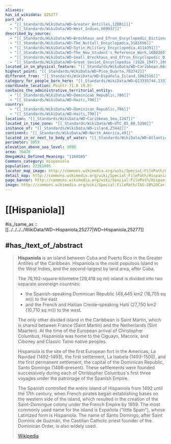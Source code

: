 ```yaml
---
aliases:
has_id_wikidata: Q25277
part_of:
  - "[[_Standards/WikiData/WD~Greater_Antilles,128011]]"
  - "[[_Standards/WikiData/WD~West_Indies,669037]]"
described_by_source:
  - "[[_Standards/WikiData/WD~Brockhaus_and_Efron_Encyclopedic_Dictionary,602358]]"
  - "[[_Standards/WikiData/WD~The_Nuttall_Encyclopædia,3181656]]"
  - "[[_Standards/WikiData/WD~Sytin_Military_Encyclopedia,4114391]]"
  - "[[_Standards/WikiData/WD~The_New_Student's_Reference_Work,16082057]]"
  - "[[_Standards/WikiData/WD~Small_Brockhaus_and_Efron_Encyclopedic_Dictionary,19180675]]"
  - "[[_Standards/WikiData/WD~Great_Soviet_Encyclopedia_(1926_1947),20078554]]"
located_in_on_physical_feature: "[[_Standards/WikiData/WD~Caribbean,664609]]"
highest_point: "[[_Standards/WikiData/WD~Pico_Duarte,783742]]"
different_from: "[[_Standards/WikiData/WD~Española_Island,1062516]]"
category_for_people_born_here: "[[_Standards/WikiData/WD~Q13335744,13335744]]"
coordinate_location: Point(-71.0 19.0)
contains_the_administrative_territorial_entity:
  - "[[_Standards/WikiData/WD~Dominican_Republic,786]]"
  - "[[_Standards/WikiData/WD~Haiti,790]]"
country:
  - "[[_Standards/WikiData/WD~Dominican_Republic,786]]"
  - "[[_Standards/WikiData/WD~Haiti,790]]"
location: "[[_Standards/WikiData/WD~Caribbean_Sea,1247]]"
located_in_time_zone: "[[_Standards/WikiData/WD~UTC_05_00,5390]]"
instance_of: "[[_Standards/WikiData/WD~island,23442]]"
continent: "[[_Standards/WikiData/WD~North_America,49]]"
located_in_or_next_to_body_of_water: "[[_Standards/WikiData/WD~Atlantic_Ocean,97]]"
perimeter: 3059
elevation_above_sea_level: 3098
area: 76420
OmegaWiki_Defined_Meaning: "1160505"
Commons_category: Hispaniola
population: 22261005
locator_map_image: http://commons.wikimedia.org/wiki/Special:FilePath/Caribbean%20-%20Hispaniola.PNG
detail_map: http://commons.wikimedia.org/wiki/Special:FilePath/Hispaniola.png
page_banner: http://commons.wikimedia.org/wiki/Special:FilePath/Hispaniola%20banner%20Satellite%20view.jpg
image: http://commons.wikimedia.org/wiki/Special:FilePath/ISS-20%20Caribbean%20island%20of%20Hispaniola%20from%20the%20ISS.jpg
---
```


# [[Hispaniola]] 

#is_/same_as :: [[../../../../WikiData/WD~Hispaniola,25277|WD~Hispaniola,25277]] 

## #has_/text_of_/abstract 

> **Hispaniola** is an island between Cuba and Puerto Rico in the Greater Antilles of the Caribbean. 
> Hispaniola is the most populous island in the West Indies, 
> and the second-largest by land area, after Cuba. 
> 
> The 76,192-square-kilometre (29,418 sq mi) island is divided into two separate sovereign countries: 
> - the Spanish-speaking Dominican Republic (48,445 km2 (18,705 sq mi)) to the east 
> - and the French and Haitian Creole–speaking Haiti (27,750 km2 (10,710 sq mi)) to the west. 
> 
> The only other divided island in the Caribbean is Saint Martin, 
> which is shared between France (Saint Martin) and the Netherlands (Sint Maarten). 
> At the time of the European arrival of Christopher Columbus, 
> Hispaniola was home to the Ciguayo, Macorix, and Ciboney and Classic Taíno native peoples.
>
> Hispaniola is the site of the first European fort in the Americas, La Navidad (1492–1493), the first settlement, La Isabela (1493–1500), and the first permanent settlement, the capital of the Dominican Republic, Santo Domingo (1498–present). These settlements were founded successively during each of Christopher Columbus's first three voyages under the patronage of the Spanish Empire.
>
> The Spanish controlled the entire island of Hispaniola from 1492 until the 17th century, when French pirates began establishing bases on the western side of the island, which resulted in the creation of the Saint-Domingue colony under the French Empire by 1659. The most commonly used name for the island is Española ("little Spain"), whose Latinized form is Hispaniola. The name of Santo Domingo, after Saint Dominic de Guzmán, the Castilian Catholic priest founder of the Dominican Order, is also widely used.
>
> [Wikipedia](https://en.wikipedia.org/wiki/Hispaniola) 

